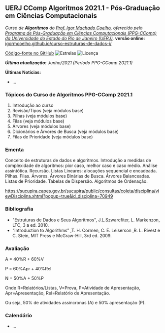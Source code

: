 
<link href="http://github.com/yrgoldteeth/darkdowncss/raw/master/darkdown.css" rel="stylesheet"></link>

## UERJ CComp Algoritmos 2021.1 - Pós-Graduação em Ciências Computacionais

_Curso de **Algoritmos** do [Prof. Igor Machado Coelho](https://igormcoelho.github.io), oferecido pelo [Programa de Pós-Graduação em Ciências Computacionais (PPG-CComp) da Universidade do Estado do Rio de Janeiro (UERJ)](https://ccomp.ime.uerj.br)._ **versão online:** [igormcoelho.github.io/curso-estruturas-de-dados-i/](https://igormcoelho.github.io/curso-estruturas-de-dados-i/)

[Código-fonte no GitHub](https://github.com/igormcoelho/curso-estruturas-de-dados-i)
![Estrelas](https://img.shields.io/github/stars/igormcoelho/curso-estruturas-de-dados-i)
![Licença](https://img.shields.io/github/license/igormcoelho/curso-estruturas-de-dados-i)

_**Última atualização:** Junho/2021 (Período PPG-CComp 2021.1)_


**Últimas Notícias:**

- ...

### Tópicos do Curso de Algoritmos PPG-CComp 2021.1

1. Introdução ao curso
1. Revisão/Tipos (veja módulos base)
1. Pilhas (veja módulos base)
1. Filas (veja módulos base)
1. Árvores (veja módulos base)
1. Dicionários e Árvores de Busca (veja módulos base)
1. Filas de Prioridade (veja módulos base)

### Ementa

Conceito de estruturas de dados e algoritmos. Introdução a medidas de complexidade de algoritmos: pior caso, melhor caso e caso médio. Análise assintótica. Recursão. Listas Lineares: alocações sequencial e encadeada. Pilhas. Filas. Árvores. Árvores Binárias de Busca. Árvores Balanceadas. Listas de Prioridade. Tabelas de Dispersão. Algoritmos de Ordenação.

https://sucupira.capes.gov.br/sucupira/public/consultas/coleta/disciplina/viewDisciplina.xhtml?popup=true&id_disciplina=70949

### Bibliografia

- "Estruturas de Dados e Seus Algoritmos", J.L.Szwarcfiter, L. Markenzon, LTC, 3 a ed. 2010.
- “Introduction to Algorithms” ,T. H. Cormen, C. E. Leiserson ,R. L. Rivest e C. Stein, MIT Press e McGraw-Hill, 3rd ed. 2009.


### Avaliação

A = 40%R + 60%V

P = 60%Apr + 40%Rel

N = 50%A + 50%P

Onde R=Relatórios/Listas, V=Prova, P=Atividade de Apresentação, Apr=Apresentação, Rel=Relatório de Apresentação.

Ou seja, 50% de atividades assíncronas (A) e 50% apresentação (P).




### Calendário

- ...
